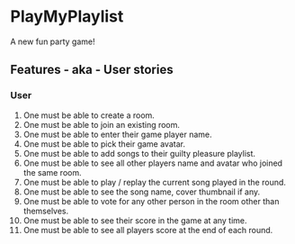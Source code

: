 # PlayMyPlaylist
A new fun party game!

## Features - aka - User stories

### User
1. One must be able to create a room.
2. One must be able to join an existing room.
3. One must be able to enter their game player name.
4. One must be able to pick their game avatar.
5. One must be able to add songs to their guilty pleasure playlist.
6. One must be able to see all other players name and avatar who joined the same room.
7. One must be able to play / replay the current song played in the round.
8. One must be able to see the song name, cover thumbnail if any.
9. One must be able to vote for any other person in the room other than themselves.
10. One must be able to see their score in the game at any time.
11. One must be able to see all players score at the end of each round.
